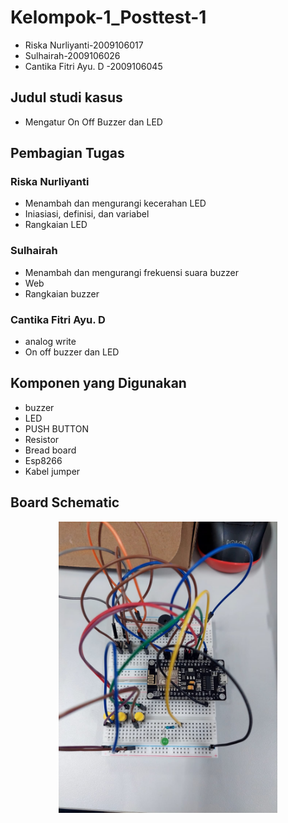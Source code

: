 # Kelompok-1_Posttest-1
 - Riska Nurliyanti-2009106017
 - Sulhairah-2009106026
 - Cantika Fitri Ayu. D -2009106045
 
## Judul studi kasus
   - Mengatur On Off Buzzer dan LED
## Pembagian Tugas
 ### Riska Nurliyanti
 - Menambah dan mengurangi kecerahan LED 
 - Iniasiasi, definisi, dan variabel
 - Rangkaian LED
  ### Sulhairah
 - Menambah dan mengurangi frekuensi suara buzzer
 - Web
 - Rangkaian buzzer
  ### Cantika Fitri Ayu. D
 - analog write
 - On off buzzer dan LED
 
## Komponen yang Digunakan
- buzzer
- LED
- PUSH BUTTON
- Resistor
- Bread board
- Esp8266
- Kabel jumper
## Board Schematic
<p align="center">
  <img src="rangkaian.jpeg" width="350" title="rangkaian posttest 1">
</p>
